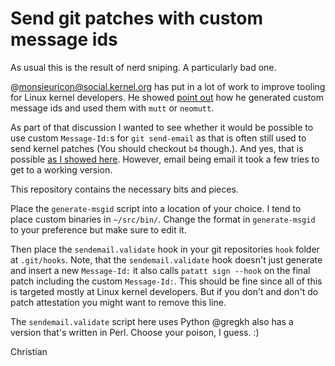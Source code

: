 # Send git patches with custom message ids

As usual this is the result of nerd sniping. A particularly bad one.

@monsieuricon@social.kernel.org has put in a lot of work to improve tooling for Linux kernel developers.
He showed [point out](https://mastodon.social/@brauner/110117442185514710) how he generated custom message ids and used them with `mutt` or `neomutt`.

As part of that discussion I wanted to see whether it would be possible to use custom `Message-Id:`s for `git send-email` as that is often still used to send kernel patches (You should checkout `b4` though.).
And yes, that is possible [as I showed here](https://mastodon.social/@monsieuricon@social.kernel.org/110102644429872649).
However, email being email it took a few tries to get to a working version.

This repository contains the necessary bits and pieces.

Place the `generate-msgid` script into a location of your choice. I tend to place custom binaries in `~/src/bin/`.
Change the format in `generate-msgid` to your preference but make sure to edit it.

Then place the `sendemail.validate` hook in your git repositories `hook` folder at `.git/hooks`.
Note, that the `sendemail.validate` hook doesn't just generate and insert a new `Message-Id:` it also calls `patatt sign --hook` on the final patch including the custom `Message-Id:`.
This should be fine since all of this is targeted mostly at Linux kernel developers.
But if you don't and don't do patch attestation you might want to remove this line.

The `sendemail.validate` script here uses Python @gregkh also has a version that's written in Perl.
Choose your poison, I guess. :)

Christian
